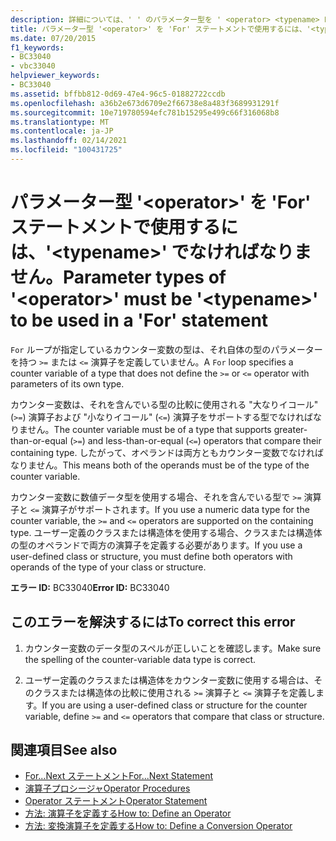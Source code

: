 ```yaml
---
description: 詳細については、' ' のパラメーター型を ' <operator> <typename> For ' ステートメントで使用するには ' ' にする必要があります
title: パラメーター型 '<operator>' を 'For' ステートメントで使用するには、'<typename>' でなければなりません。
ms.date: 07/20/2015
f1_keywords:
- BC33040
- vbc33040
helpviewer_keywords:
- BC33040
ms.assetid: bffbb812-0d69-47e4-96c5-01882722ccdb
ms.openlocfilehash: a36b2e673d6709e2f66738e8a483f3689931291f
ms.sourcegitcommit: 10e719780594efc781b15295e499c66f316068b8
ms.translationtype: MT
ms.contentlocale: ja-JP
ms.lasthandoff: 02/14/2021
ms.locfileid: "100431725"
---
```

# <a name="parameter-types-of-operator-must-be-typename-to-be-used-in-a-for-statement"></a><span data-ttu-id="284a2-103">パラメーター型 '\<operator>' を 'For' ステートメントで使用するには、'\<typename>' でなければなりません。</span><span class="sxs-lookup"><span data-stu-id="284a2-103">Parameter types of '\<operator>' must be '\<typename>' to be used in a 'For' statement</span></span>

<span data-ttu-id="284a2-104">`For` ループが指定しているカウンター変数の型は、それ自体の型のパラメーターを持つ `>=` または `<=` 演算子を定義していません。</span><span class="sxs-lookup"><span data-stu-id="284a2-104">A `For` loop specifies a counter variable of a type that does not define the `>=` or `<=` operator with parameters of its own type.</span></span>  
  
 <span data-ttu-id="284a2-105">カウンター変数は、それを含んでいる型の比較に使用される "大なりイコール" (`>=`) 演算子および "小なりイコール" (`<=`) 演算子をサポートする型でなければなりません。</span><span class="sxs-lookup"><span data-stu-id="284a2-105">The counter variable must be of a type that supports greater-than-or-equal (`>=`) and less-than-or-equal (`<=`) operators that compare their containing type.</span></span> <span data-ttu-id="284a2-106">したがって、オペランドは両方ともカウンター変数でなければなりません。</span><span class="sxs-lookup"><span data-stu-id="284a2-106">This means both of the operands must be of the type of the counter variable.</span></span>  
  
 <span data-ttu-id="284a2-107">カウンター変数に数値データ型を使用する場合、それを含んでいる型で `>=` 演算子と `<=` 演算子がサポートされます。</span><span class="sxs-lookup"><span data-stu-id="284a2-107">If you use a numeric data type for the counter variable, the `>=` and `<=` operators are supported on the containing type.</span></span> <span data-ttu-id="284a2-108">ユーザー定義のクラスまたは構造体を使用する場合、クラスまたは構造体の型のオペランドで両方の演算子を定義する必要があります。</span><span class="sxs-lookup"><span data-stu-id="284a2-108">If you use a user-defined class or structure, you must define both operators with operands of the type of your class or structure.</span></span>  
  
 <span data-ttu-id="284a2-109">**エラー ID:** BC33040</span><span class="sxs-lookup"><span data-stu-id="284a2-109">**Error ID:** BC33040</span></span>  
  
## <a name="to-correct-this-error"></a><span data-ttu-id="284a2-110">このエラーを解決するには</span><span class="sxs-lookup"><span data-stu-id="284a2-110">To correct this error</span></span>  
  
1. <span data-ttu-id="284a2-111">カウンター変数のデータ型のスペルが正しいことを確認します。</span><span class="sxs-lookup"><span data-stu-id="284a2-111">Make sure the spelling of the counter-variable data type is correct.</span></span>  
  
2. <span data-ttu-id="284a2-112">ユーザー定義のクラスまたは構造体をカウンター変数に使用する場合は、そのクラスまたは構造体の比較に使用される `>=` 演算子と `<=` 演算子を定義します。</span><span class="sxs-lookup"><span data-stu-id="284a2-112">If you are using a user-defined class or structure for the counter variable, define `>=` and `<=` operators that compare that class or structure.</span></span>  
  
## <a name="see-also"></a><span data-ttu-id="284a2-113">関連項目</span><span class="sxs-lookup"><span data-stu-id="284a2-113">See also</span></span>

- [<span data-ttu-id="284a2-114">For...Next ステートメント</span><span class="sxs-lookup"><span data-stu-id="284a2-114">For...Next Statement</span></span>](../language-reference/statements/for-next-statement.md)
- [<span data-ttu-id="284a2-115">演算子プロシージャ</span><span class="sxs-lookup"><span data-stu-id="284a2-115">Operator Procedures</span></span>](../programming-guide/language-features/procedures/operator-procedures.md)
- [<span data-ttu-id="284a2-116">Operator ステートメント</span><span class="sxs-lookup"><span data-stu-id="284a2-116">Operator Statement</span></span>](../language-reference/statements/operator-statement.md)
- [<span data-ttu-id="284a2-117">方法: 演算子を定義する</span><span class="sxs-lookup"><span data-stu-id="284a2-117">How to: Define an Operator</span></span>](../programming-guide/language-features/procedures/how-to-define-an-operator.md)
- [<span data-ttu-id="284a2-118">方法: 変換演算子を定義する</span><span class="sxs-lookup"><span data-stu-id="284a2-118">How to: Define a Conversion Operator</span></span>](../programming-guide/language-features/procedures/how-to-define-a-conversion-operator.md)
